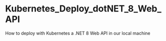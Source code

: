 # Kubernetes_Deploy_dotNET_8_Web_API
How to deploy with Kubernetes a .NET 8 Web API in our local machine

